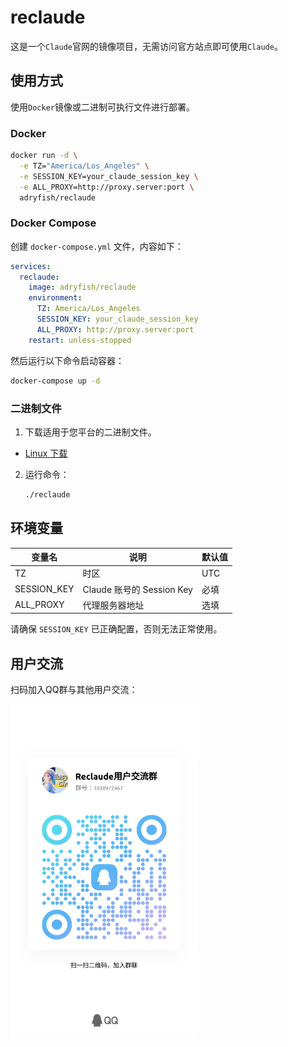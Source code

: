 # reclaude

这是一个`Claude`官网的镜像项目，无需访问官方站点即可使用`Claude`。

## 使用方式

使用`Docker`镜像或二进制可执行文件进行部署。

### Docker
```sh
docker run -d \
  -e TZ="America/Los_Angeles" \
  -e SESSION_KEY=your_claude_session_key \
  -e ALL_PROXY=http://proxy.server:port \
  adryfish/reclaude
```

### Docker Compose
创建 `docker-compose.yml` 文件，内容如下：
```yaml
services:
  reclaude:
    image: adryfish/reclaude
    environment:
      TZ: America/Los_Angeles
      SESSION_KEY: your_claude_session_key
      ALL_PROXY: http://proxy.server:port
    restart: unless-stopped
```
然后运行以下命令启动容器：
```sh
docker-compose up -d
```

### 二进制文件
1. 下载适用于您平台的二进制文件。
<!-- - [Windows](https://example.com/windows-reclaude) -->
- [Linux 下载](https://github.com/adryfish/reclaude/releases/download/untagged-fc83461ddb1a63afe27f/reclaude_linux)
<!-- - [macOS](https://example.com/macos-reclaude) -->
2. 运行命令：
   ```sh
   ./reclaude
   ```

## 环境变量

| 变量名       | 说明                 | 默认值  |
|-------------|--------------------|--------|
| TZ          | 时区                 | UTC    |
| SESSION_KEY | Claude 账号的 Session Key | 必填    |
| ALL_PROXY   | 代理服务器地址          | 选填    |

请确保 `SESSION_KEY` 已正确配置，否则无法正常使用。


## 用户交流

扫码加入QQ群与其他用户交流：

<img src="qqgroup.jpg" alt="QQ群二维码" width="300">
